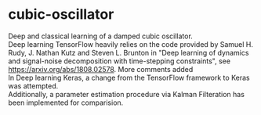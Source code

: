 # cubic-oscillator
Deep and classical learning of a damped cubic oscillator.  
Deep learning TensorFlow heavily relies on the code provided by Samuel H. Rudy, J. Nathan Kutz and Steven L. Brunton in "Deep learning of dynamics and signal-noise decomposition with time-stepping constraints", see https://arxiv.org/abs/1808.02578. More comments added  
In Deep learning Keras, a change from the TensorFlow framework to Keras was attempted.  
Additionally, a parameter estimation procedure via Kalman Filteration has been implemented for comparision.
